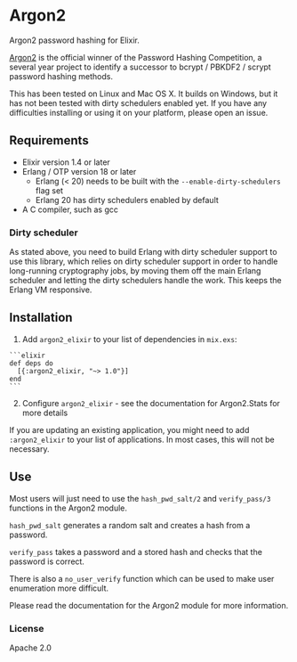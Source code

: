 # Argon2

Argon2 password hashing for Elixir.

[Argon2](https://github.com/P-H-C/phc-winner-argon2) is the official winner of the
Password Hashing Competition, a several year project to identify a successor to
bcrypt / PBKDF2 / scrypt password hashing methods.

This has been tested on Linux and Mac OS X.
It builds on Windows, but it has not been tested with dirty schedulers
enabled yet.
If you have any difficulties installing or using it on your platform,
please open an issue.

## Requirements

* Elixir version 1.4 or later
* Erlang / OTP version 18 or later
  * Erlang (< 20) needs to be built with the `--enable-dirty-schedulers` flag set
  * Erlang 20 has dirty schedulers enabled by default
* A C compiler, such as gcc

### Dirty scheduler

As stated above, you need to build Erlang with dirty scheduler support
to use this library, which relies on dirty scheduler support in order
to handle long-running cryptography jobs, by moving them off the main
Erlang scheduler and letting the dirty schedulers handle the work.
This keeps the Erlang VM responsive.

## Installation

  1. Add `argon2_elixir` to your list of dependencies in `mix.exs`:

    ```elixir
    def deps do
      [{:argon2_elixir, "~> 1.0"}]
    end
    ```

  2. Configure `argon2_elixir` - see the documentation for Argon2.Stats for more details

If you are updating an existing application, you might need to add `:argon2_elixir`
to your list of applications. In most cases, this will not be necessary.

## Use

Most users will just need to use the `hash_pwd_salt/2` and `verify_pass/3`
functions in the Argon2 module.

`hash_pwd_salt` generates a random salt and creates a hash from a password.

`verify_pass` takes a password and a stored hash and checks that the password
is correct.

There is also a `no_user_verify` function which can be used to make user
enumeration more difficult.

Please read the documentation for the Argon2 module for more information.

### License

Apache 2.0

